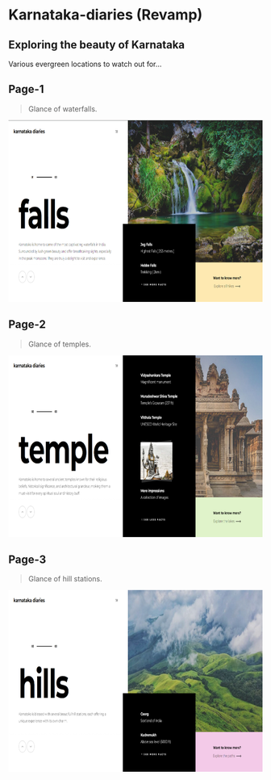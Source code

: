 # Karnataka-diaries (Revamp)
## Exploring the beauty of Karnataka
Various evergreen locations to watch out for...

## Page-1
> Glance of waterfalls.
<img src="./screenshots/1.png" width="640" height="360"/>

## Page-2
> Glance of temples.
<img src="./screenshots/2.png" width="640" height="360"/>

## Page-3
> Glance of hill stations.
<img src="./screenshots/3.png" width="640" height="360"/>
